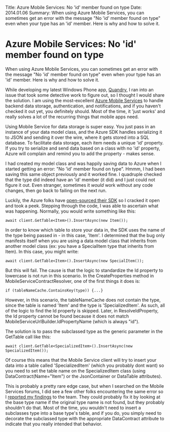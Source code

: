 Title: Azure Mobile Services: No 'id' member found on type
Date: 2014.01.06
Summary: When using Azure Mobile Services, you can sometimes get an error with the message "No 'id' member found on type" even when your type has an 'id' member. Here is why and how to solve it.

<div class="hero-unit">
<h1>Azure Mobile Services: No 'id' member found on type</h1>
<p>When using Azure Mobile Services, you can sometimes get an error with the message "No 'id' member found on type" even when your type has an 'id' member. Here is why and how to solve it.</p>
</div>

While developing my latest Windows Phone app, [Quandry], I ran into an issue that took some detective work to figure out, so I thought I would share the solution. I am using the most-excellent [Azure Mobile Services][ams] to handle backend data storage, authentication, and notifications, and if you haven't checked it out yet, you definitely should. Most of the time, it 'just works' and really solves a lot of the recurring things that mobile apps need.

Using Mobile Service for data storage is super easy. You just pass in an instance of your data model class, and the Azure SDK handles serializing it to JSON and sending it over the wire, where it gets stored into a SQL database. To facilitate data storage, each item needs a unique 'id' property. If you try to serialize and send data based on a class with no 'id' property, Azure will complain and remind you to add the property - makes sense.

I had created my model class and was happily saving data to Azure when I started getting an error: "No 'id' member found on type". Hmmm, I had been saving this same object previously and it worked fine. I quadruple checked that the type did indeed have an 'id' member (it did) and I just could not figure it out. Even stranger, sometimes it *would* work without any code changes, then go back to failing on the next run.

Luckily, the Azure folks have [open-sourced their SDK][sdk] so I cracked it open and took a peek. Stepping through the code, I was able to ascertain what was happening. Normally, you would write something like this:

`await client.GetTable<Item>().InsertAsync(new Item());`

In order to know which table to store your data in, the SDK uses the name of the type being passed in - in this case, 'Item'. I determined that the bug only manifests itself when you are using a data model class that inherits from another model class (ex: you have a SpecialItem type that inherits from Item). In this case, you might write:

`await client.GetTable<Item>().InsertAsync(new SpecialItem());`

But this will fail. The cause is that the logic to standardize the Id property to lowercase is not run in this scenario. In the CreateProperties method in MobileServiceContractResolver, one of the first things it does is:

`if (tableNameCache.ContainsKey(type)) {...}`

However, in this scenario, the tableNameCache does not contain the type, since the table is named 'Item' and the type is 'SpecializedItem'. As such, all of the logic to find the Id property is skipped. Later, in ResolveIdProperty, the Id property cannot be found because it does not match MobileServiceUrlBuilder.IdPropertyName (which is always "id").

The solution is to pass the subclassed type as the generic parameter in the GetTable call like this:

`await client.GetTable<SpecializedItem>().InsertAsync(new SpecializedItem());`

Of course this means that the Mobile Service client will try to insert your data into a table called 'SpecializedItem' (which you probably dont want) so you need to set the table name on the SpecializedItem class (using DataContract(Name="Item") or the JsonContainer or DataTable attributes).

This is probably a pretty rare edge case, but when I searched on the Mobile Services forums, I did see a few other folks encountering the same error so I [reported my findings][bugreport] to the team. They could probably fix it by looking at the base type name if the original type name is not found, but they probably shouldn't do that. Most of the time, you wouldn't need to insert a subclasses type into a base type's table, and if you do, you simply need to decorate the subclassed type with the appropriate DataContract attribute to indicate that you really intended that behavior.


[Quandry]: http://www.windowsphone.com/en-us/store/app/quandry/281499cb-f9fe-427f-8906-7fa3a02673ab
[ams]: http://www.windowsazure.com/en-us/services/mobile-services/
[sdk]: https://github.com/WindowsAzure/azure-mobile-services
[bugreport]: http://social.msdn.microsoft.com/Forums/windowsazure/en-US/cacb2a22-ec54-4cdf-9f3c-fe8cf83cde41/bug-report-no-id-member-found-on-type?forum=azuremobile#33f5587f-fc1e-4a2b-99b5-c63c48409191
